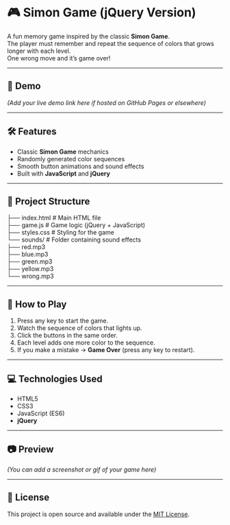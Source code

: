 # 🎮 Simon Game (jQuery Version)

A fun memory game inspired by the classic **Simon Game**.  
The player must remember and repeat the sequence of colors that grows longer with each level.  
One wrong move and it’s game over!

---

## 🚀 Demo
*(Add your live demo link here if hosted on GitHub Pages or elsewhere)*

---

## 🛠️ Features
- Classic **Simon Game** mechanics  
- Randomly generated color sequences  
- Smooth button animations and sound effects  
- Built with **JavaScript** and **jQuery**  

---

## 📂 Project Structure
├── index.html     # Main HTML file  
├── game.js        # Game logic (jQuery + JavaScript)  
├── styles.css     # Styling for the game  
└── sounds/        # Folder containing sound effects  
    ├── red.mp3  
    ├── blue.mp3  
    ├── green.mp3  
    ├── yellow.mp3  
    └── wrong.mp3

---

## 🎯 How to Play
1. Press any key to start the game.  
2. Watch the sequence of colors that lights up.  
3. Click the buttons in the same order.  
4. Each level adds one more color to the sequence.  
5. If you make a mistake → **Game Over** (press any key to restart).  

---

## 💻 Technologies Used
- HTML5  
- CSS3  
- JavaScript (ES6)  
- **jQuery**  

---

## 📷 Preview
*(You can add a screenshot or gif of your game here)*

---

## 📜 License
This project is open source and available under the [MIT License](LICENSE).
